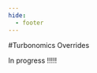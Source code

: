 ```yaml
---
hide:
  - footer
---
```


<script>
  document.title = "Overrides - Turbonomics";
</script>
#Turbonomics Overrides 

In progress !!!!!